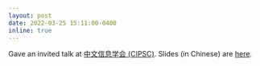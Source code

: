 ```yaml
---
layout: post
date: 2022-03-25 15:11:00-0400
inline: true
---
```


Gave an invited talk at [中文信息学会 (CIPSC)](http://www.cipsc.org.cn/). Slides (in Chinese) are [here](https://drive.google.com/file/d/1L16eHz_JZLkODpTDOa8ysg6fxiNspOhn/view?usp=sharing).